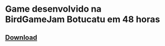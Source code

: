 # Game desenvolvido na BirdGameJam Botucatu em 48 horas

## [Download](https://birdgamejam.itch.io/pequena-alba)